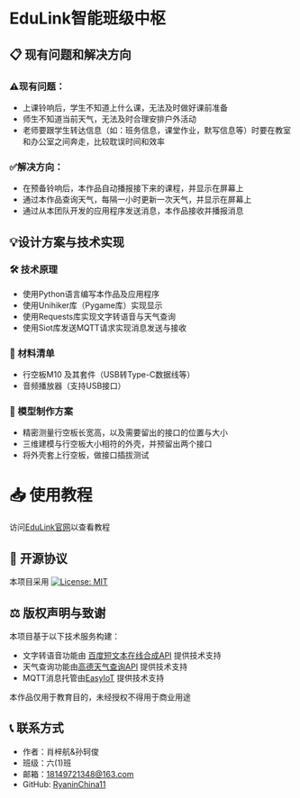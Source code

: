 # EduLink智能班级中枢

## 📋 现有问题和解决方向

### ⚠️现有问题：
- 上课铃响后，学生不知道上什么课，无法及时做好课前准备
- 师生不知道当前天气，无法及时合理安排户外活动
- 老师要跟学生转达信息（如：班务信息，课堂作业，默写信息等）时要在教室和办公室之间奔走，比较耽误时间和效率
### ✅解决方向：
- 在预备铃响后，本作品自动播报接下来的课程，并显示在屏幕上
- 通过本作品查询天气，每隔一小时更新一次天气，并显示在屏幕上
- 通过从本团队开发的应用程序发送消息，本作品接收并播报消息

## 💡设计方案与技术实现

### 🛠️ 技术原理
- 使用Python语言编写本作品及应用程序
- 使用Unihiker库（Pygame库）实现显示
- 使用Requests库实现文字转语音与天气查询
- 使用Siot库发送MQTT请求实现消息发送与接收

### 📃 材料清单
- 行空板M10 及其套件（USB转Type-C数据线等）
- 音频播放器（支持USB接口）

### 📓 模型制作方案
- 精密测量行空板长宽高，以及需要留出的接口的位置与大小
- 三维建模与行空板大小相符的外壳，并预留出两个接口
- 将外壳套上行空板，做接口插拔测试

# 📥 使用教程
访问[EduLink官网](https://edulink.ryanincn11.top/)以查看教程

## 📜 开源协议
本项目采用 [![License: MIT](https://img.shields.io/badge/License-MIT-yellow.svg)](https://github.com/RyaninChina11/YCCJTechFestival2025/blob/main/LICENSE.md)

## ⚖️ 版权声明与致谢
本项目基于以下技术服务构建：
- 文字转语音功能由 [百度短文本在线合成API](https://cloud.baidu.com/doc/SPEECH/s/mlbxh7xie) 提供技术支持
- 天气查询功能由[高德天气查询API](https://lbs.amap.com/api/webservice/guide/api/weatherinfo) 提供技术支持
- MQTT消息托管由[EasyIoT](https://iot.dfrobot.com.cn/) 提供技术支持

本作品仅用于教育目的，未经授权不得用于商业用途

## 📞 联系方式
- 作者：肖梓航&孙轲俊
- 班级：六(1)班
- 邮箱：18149721348@163.com
- GitHub: [RyaninChina11](https://github.com/RyaninChina11)
